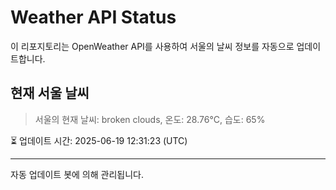 
# Weather API Status

이 리포지토리는 OpenWeather API를 사용하여 서울의 날씨 정보를 자동으로 업데이트합니다.

## 현재 서울 날씨
> 서울의 현재 날씨: broken clouds, 온도: 28.76°C, 습도: 65%

⏳ 업데이트 시간: 2025-06-19 12:31:23 (UTC)

---
자동 업데이트 봇에 의해 관리됩니다.
